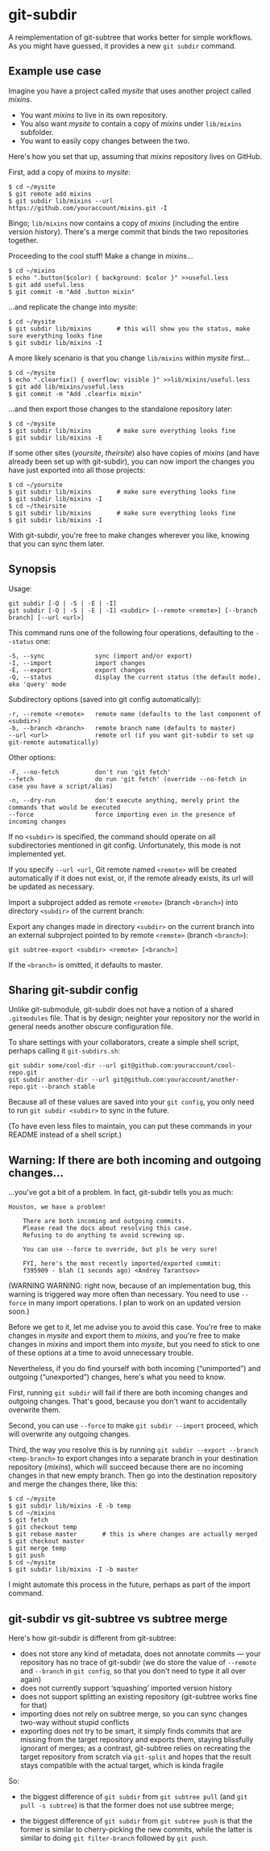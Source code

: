 # git-subdir

A reimplementation of git-subtree that works better for simple workflows. As you might have guessed, it provides a new `git subdir` command.


## Example use case

Imagine you have a project called _mysite_ that uses another project called _mixins_.

* You want _mixins_ to live in its own repository.
* You also want _mysite_ to contain a copy of _mixins_ under `lib/mixins` subfolder.
* You want to easily copy changes between the two.

Here's how you set that up, assuming that _mixins_ repository lives on GitHub.

First, add a copy of _mixins_ to _mysite_:

    $ cd ~/mysite
    $ git remote add mixins
    $ git subdir lib/mixins --url https://github.com/youraccount/mixins.git -I

Bingo; `lib/mixins` now contains a copy of _mixins_ (including the entire version history). There's a merge commit that binds the two repositories together.

Proceeding to the cool stuff! Make a change in _mixins_...

    $ cd ~/mixins
    $ echo ".button($color) { background: $color }" >>useful.less
    $ git add useful.less
    $ git commit -m "Add .button mixin"

 ...and replicate the change into _mysite_:

    $ cd ~/mysite
    $ git subdir lib/mixins       # this will show you the status, make sure everything looks fine
    $ git subdir lib/mixins -I

A more likely scenario is that you change `lib/mixins` within _mysite_ first...

    $ cd ~/mysite
    $ echo ".clearfix() { overflow: visible }" >>lib/mixins/useful.less
    $ git add lib/mixins/useful.less
    $ git commit -m "Add .clearfix mixin"

...and then export those changes to the standalone repository later:

    $ cd ~/mysite
    $ git subdir lib/mixins       # make sure everything looks fine
    $ git subdir lib/mixins -E

If some other sites (_yoursite_, _theirsite_) also have copies of _mixins_ (and have already been set up with git-subdir), you can now import the changes you have just exported into all those projects:

    $ cd ~/yoursite
    $ git subdir lib/mixins       # make sure everything looks fine
    $ git subdir lib/mixins -I
    $ cd ~/theirsite
    $ git subdir lib/mixins       # make sure everything looks fine
    $ git subdir lib/mixins -I

With git-subdir, you're free to make changes wherever you like, knowing that you can sync them later.


## Synopsis

Usage:

    git subdir [-Q | -S | -E | -I]
    git subdir [-Q | -S | -E | -I] <subdir> [--remote <remote>] [--branch branch] [--url <url>]

This command runs one of the following four operations, defaulting to the `--status` one:

    -S, --sync              sync (import and/or export)
    -I, --import            import changes
    -E, --export            export changes
    -Q, --status            display the current status (the default mode), aka 'query' mode

Subdirectory options (saved into git config automatically):

    -r, --remote <remote>   remote name (defaults to the last component of <subdir>)
    -b, --branch <branch>   remote branch name (defaults to master)
    --url <url>             remote url (if you want git-subdir to set up git-remote automatically)

Other options:

    -F, --no-fetch          don't run 'git fetch'
    --fetch                 do run 'git fetch' (override --no-fetch in case you have a script/alias)

    -n, --dry-run           don't execute anything, merely print the commands that would be executed
    --force                 force importing even in the presence of incoming changes

If no `<subdir>` is specified, the command should operate on all subdirectories mentioned in git config. Unfortunately, this mode is not implemented yet.

If you specify `--url <url`, Git remote named `<remote>` will be created automatically if it does not exist, or, if the remote already exists, its url will be updated as necessary.

Import a subproject added as remote `<remote>` (branch `<branch>`) into directory `<subdir>` of the current branch:


Export any changes made in directory `<subdir>` on the current branch into an external subproject pointed to by remote `<remote>` (branch `<branch>`):

    git subtree-export <subdir> <remote> [<branch>]

If the `<branch>` is omitted, it defaults to master.


## Sharing git-subdir config

Unlike git-submodule, git-subdir does not have a notion of a shared `.gitmodules` file. That is by design; neighter your repository nor the world in general needs another obscure configuration file.

To share settings with your collaborators, create a simple shell script, perhaps calling it `git-subdirs.sh`:

    git subdir some/cool-dir --url git@github.com:youraccount/cool-repo.git
    git subdir another-dir --url git@github.com:youraccount/another-repo.git --branch stable

Because all of these values are saved into your `git config`, you only need to run `git subdir <subdir>` to sync in the future.

(To have even less files to maintain, you can put these commands in your README instead of a shell script.)


## Warning: If there are both incoming and outgoing changes...

...you've got a bit of a problem. In fact, git-subdir tells you as much:

    Houston, we have a problem!

        There are both incoming and outgoing commits.
        Please read the docs about resolving this case.
        Refusing to do anything to avoid screwing up.

        You can use --force to override, but pls be very sure!

        FYI, here's the most recently imported/exported commit:
        f395909 - blah (1 seconds ago) <Andrey Tarantsov>

(WARNING WARNING: right now, because of an implementation bug, this warning is triggered way more often than necessary. You need to use `--force` in many import operations. I plan to work on an updated version soon.)

Before we get to it, let me advise you to avoid this case. You're free to make changes in _mysite_ and export them to _mixins_, and you're free to make changes in _mixins_ and import them into _mysite_, but you need to stick to one of these options at a time to avoid unnecessary trouble.

Nevertheless, if you do find yourself with both incoming (“unimported”) and outgoing (“unexported”) changes, here's what you need to know.

First, running `git subdir` will fail if there are both incoming changes and outgoing changes. That's good, because you don't want to accidentally overwrite them.

Second, you can use `--force` to make `git subdir --import` proceed, which will overwrite any outgoing changes.

Third, the way you resolve this is by running `git subdir --export --branch <temp-branch>` to export changes into a separate branch in your destination repository (_mixins_), which will succeed because there are no incoming changes in that new empty branch. Then go into the destination repository and merge the changes there, like this:

    $ cd ~/mysite
    $ git subdir lib/mixins -E -b temp
    $ cd ~/mixins
    $ git fetch
    $ git checkout temp
    $ git rebase master       # this is where changes are actually merged
    $ git checkout master
    $ git merge temp
    $ git push
    $ cd ~/mysite
    $ git subdir lib/mixins -I -b master

I might automate this process in the future, perhaps as part of the import command.


## git-subdir vs git-subtree vs subtree merge

Here's how git-subdir is different from git-subtree:

* does not store any kind of metadata, does not annotate commits — your repository has no trace of git-subdir (we do store the value of `--remote` and `--branch` in `git config`, so that you don't need to type it all over again)
* does not currently support ‘squashing’ imported version history
* does not support splitting an existing repository (git-subtree works fine for that)
* importing does not rely on subtree merge, so you can sync changes two-way without stupid conflicts
* exporting does not try to be smart, it simply finds commits that are missing from the target repository and exports them, staying blissfully ignorant of merges; as a contrast, git-subtree relies on recreating the target repository from scratch via `git-split` and hopes that the result stays compatible with the actual target, which is kinda fragile

So:

* the biggest difference of `git subdir` from `git subtree pull` (and `git pull -s subtree`) is that the former does not use subtree merge;

* the biggest difference of `git subdir` from `git subtree push` is that the former is similar to cherry-picking the new commits, while the latter is similar to doing `git filter-branch` followed by `git push`.

